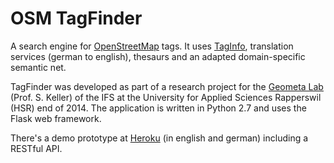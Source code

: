 # OSM TagFinder

A search engine for [OpenStreetMap](www.openstreetmap.org) tags. It uses [TagInfo](http://taginfo.openstreetmap.org), translation services  (german to english), thesaurs and an adapted domain-specific semantic net.

TagFinder was developed as part of a research project for the [Geometa Lab](http://www.hsr.ch/geometalab) (Prof. S. Keller) of the IFS at the University for Applied Sciences Rapperswil (HSR) end of 2014. 
The application is written in Python 2.7 and uses the Flask web framework. 

There's a demo prototype at [Heroku](http://tagfinder.herokuapp.com/) (in english and german) including a RESTful API.
